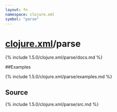 ```yaml
---
layout: fn
namespace: clojure.xml
symbol: "parse"
---
```


# [clojure.xml](../)/parse

{% include 1.5.0/clojure.xml/parse/docs.md %}

##Examples

{% include 1.5.0/clojure.xml/parse/examples.md %}
## Source
{% include 1.5.0/clojure.xml/parse/src.md %}

